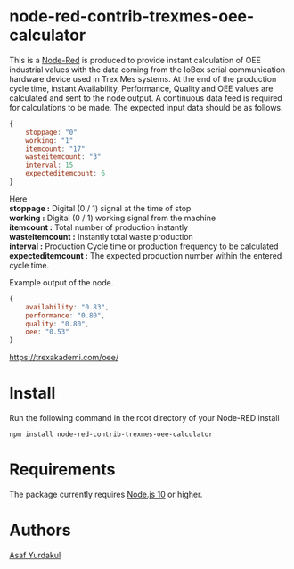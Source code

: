 # node-red-contrib-trexmes-oee-calculator

This is a [Node-Red][1] is produced to provide instant calculation of OEE industrial values with the data coming from the IoBox serial communication hardware device used in Trex Mes systems.
At the end of the production cycle time, instant Availability, Performance, Quality and OEE values are calculated and sent to the node output.
A continuous data feed is required for calculations to be made.
The expected input data should be as follows.

```javascript
{
	stoppage: "0"
	working: "1"
	itemcount: "17"
	wasteitemcount: "3"
	interval: 15
	expecteditemcount: 6
}
```
Here<br>
**stoppage :** Digital (0 / 1) signal at the time of stop<br>
**working :** Digital (0 / 1) working signal from the machine<br>
**itemcount :** Total number of production instantly<br>
**wasteitemcount :** Instantly total waste production<br>
**interval :** Production Cycle time or production frequency to be calculated<br>
**expecteditemcount :** The expected production number within the entered cycle time.<br>


Example output of the node.

```javascript
{
    availability: "0.83",
    performance: "0.80",
    quality: "0.80",
    oee: "0.53"    
}
```

https://trexakademi.com/oee/

# Install

Run the following command in the root directory of your Node-RED install

    npm install node-red-contrib-trexmes-oee-calculator


# Requirements

The package currently requires [Node.js 10][1] or higher.


# Authors

[Asaf Yurdakul][4]

[1]:http://nodered.org
[4]:https://github.com/asafyurdakul

